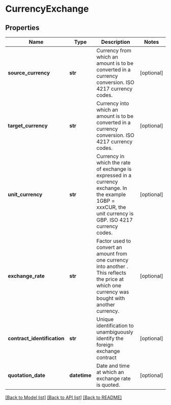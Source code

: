 # CurrencyExchange

## Properties
Name | Type | Description | Notes
------------ | ------------- | ------------- | -------------
**source_currency** | **str** | Currency from which an amount is to be converted in a currency conversion. ISO 4217 currency codes.  | [optional] 
**target_currency** | **str** | Currency into which an amount is to be converted in a currency conversion. ISO 4217 currency codes.  | [optional] 
**unit_currency** | **str** | Currency in which the rate of exchange is expressed in a currency exchange. In the example 1GBP &#x3D; xxxCUR, the unit currency is GBP. ISO 4217 currency codes.  | [optional] 
**exchange_rate** | **str** | Factor used to convert an amount from one currency into another . This reflects the price at which one currency was bought with another currency.  | [optional] 
**contract_identification** | **str** | Unique identification to unambiguously identify the foreign exchange contract  | [optional] 
**quotation_date** | **datetime** | Date and time at which an exchange rate is quoted.  | [optional] 

[[Back to Model list]](../README.md#documentation-for-models) [[Back to API list]](../README.md#documentation-for-api-endpoints) [[Back to README]](../README.md)

